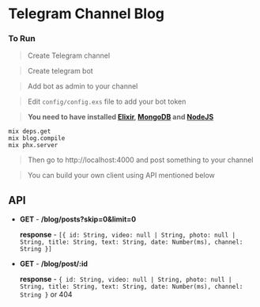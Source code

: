 # Telegram Channel Blog


### To Run

> Create Telegram channel

> Create telegram bot

> Add bot as admin to your channel

> Edit `config/config.exs` file to add your bot token

> __You need to have installed [Elixir](https://elixir-lang.org/install.html), [MongoDB](https://docs.mongodb.com/manual/installation/) and [NodeJS](https://nodejs.org/en/download/package-manager/)__

```
mix deps.get
mix blog.compile
mix phx.server
```
> Then go to http://localhost:4000 and post something to your channel

> You can build your own client using API mentioned below

## API

-  **GET** - **/blog/posts?skip=0&limit=0**

    **response** - ```[{
                id: String,
                video: null | String,
                photo: null | String,
                title: String,
                text: String,
                date: Number(ms),
                channel: String
            }]```

-  **GET** - **/blog/post/:id**

    **response** - ```{
                id: String,
                video: null | String,
                photo: null | String,
                title: String,
                text: String,
                date: Number(ms),
                channel: String
            }``` or 404
